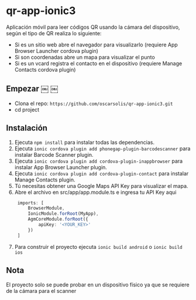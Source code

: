 # qr-app-ionic3

Aplicación móvil para leer códigos QR usando la cámara del dispositivo, según el tipo de QR realiza lo siguiente:

+ Si es un sitio web abre el navegador para visualizarlo (requiere App Browser Launcher cordova plugin)
+ Si son coordenadas abre un mapa para visualizar el punto
+ Si es un vcard registra el contacto en el dispositivo (requiere Manage Contacts cordova plugin)

## Empezar ￼  ￼

* Clona el repo: `https://github.com/oscarsolis/qr-app-ionic3.git`
* cd project

## Instalación 

1. Ejecuta `npm install` para instalar todas las dependencias.
2. Ejecuta `ionic cordova plugin add phonegap-plugin-barcodescanner` para instalar Barcode Scanner plugin.
3. Ejecuta `ionic cordova plugin add cordova-plugin-inappbrowser` para instalar App Browser Launcher plugin.
4. Ejecuta `ionic cordova plugin add cordova-plugin-contact` para instalar Manage Contacts plugin.
5. Tú necesitas obtener una Google Maps API Key para visualizar el mapa.
6. Abre el archivo en src/app/app.module.ts e ingresa tu API Key aqui
   ```ts
    imports: [
        BrowserModule,
        IonicModule.forRoot(MyApp),
        AgmCoreModule.forRoot({
            apiKey: '<YOUR_KEY>'
        })
    ]
   ```
7. Para construir el proyecto ejecuta `ionic build android` o `ionic build ios`

## Nota
El proyecto solo se puede probar en un dispositivo físico ya que se requiere de la cámara para el scanner




